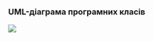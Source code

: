 ### UML-діаграма програмних класів
![](https://github.com/oleksandrblazhko/nai205-svetashov/blob/laboratory-work-6/2-SoftwareDesign/2.5-UMLProgramClasses/UMLProgramClasses.jpgs)
